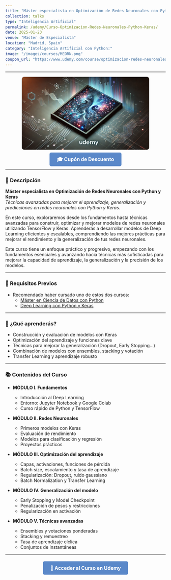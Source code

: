 ```yaml
---
title: "Máster especialista en Optimización de Redes Neuronales con Python y Keras"
collection: talks
type: "Inteligencia Artificial"
permalink: /udemy/Curso-Optimizacion-Redes-Neuronales-Python-Keras/
date: 2025-01-23
venue: "Máster de Especialista"
location: "Madrid, Spain"
category: "Inteligencia Artificial con Python:"
image: "/images/courses/MEORN.png"
coupon_url: "https://www.udemy.com/course/optimizacion-redes-neuronales-python-keras/?couponCode=AGO_2025"
---
```


<script type="application/ld+json">
{
  "@context": "https://schema.org",
  "@type": "Course",
  "name": "Máster especialista en Optimización de Redes Neuronales con Python y Keras",
  "description": "Curso avanzado en técnicas para optimizar y mejorar redes neuronales con TensorFlow y Keras. Mejora el rendimiento, generalización y precisión de modelos de Deep Learning.",
  "provider": {
    "@type": "Organization",
    "name": "Udemy",
    "sameAs": "https://www.udemy.com"
  },
  "educationalCredentialAwarded": "Certificado de finalización",
  "inLanguage": "es",
  "url": "https://www.udemy.com/course/optimizacion-redes-neuronales-python-keras/?couponCode=AGO_2025",
  "image": "https://www.manuelcastillo.eu/images/courses/MEORN.png",
  "offers": {
    "@type": "Offer",
    "url": "https://www.udemy.com/course/optimizacion-redes-neuronales-python-keras/?couponCode=AGO_2025",
    "priceCurrency": "USD",
    "price": "12.00",
    "availability": "https://schema.org/InStock",
    "validFrom": "2025-04-01",
    "category": "Education"
  },
  "hasCourseInstance": {
    "@type": "CourseInstance",
    "name": "Máster especialista en Optimización de Redes Neuronales con Python y Keras",
    "courseMode": "online",
    "courseWorkload": "PT30H",
    "inLanguage": "es",
    "startDate": "2025-01-23",
    "endDate": "2025-12-31",
    "eventAttendanceMode": "https://schema.org/OnlineEventAttendanceMode",
    "eventStatus": "https://schema.org/EventScheduled",
    "location": {
      "@type": "VirtualLocation",
      "url": "https://www.udemy.com"
    },
    "organizer": {
      "@type": "Organization",
      "name": "Udemy",
      "url": "https://www.udemy.com"
    },
    "performer": {
      "@type": "Person",
      "name": "Manuel Castillo-Cara"
    },
    "offers": {
      "@type": "Offer",
      "url": "https://www.udemy.com/course/optimizacion-redes-neuronales-python-keras/?couponCode=AGO_2025",
      "priceCurrency": "USD",
      "price": "12.00",
      "availability": "https://schema.org/InStock",
      "validFrom": "2025-04-01",
      "category": "Education"
    }
  }
}
</script>

<style>
.boton-udemy {
  background-color: #5a88c9;
  color: white;
  padding: 0.75em 1.5em;
  text-decoration: none !important;
  font-weight: bold;
  border-radius: 5px;
  font-size: 1.1em;
  transition: background-color 0.3s ease;
}
.boton-udemy:hover {
  background-color: #4e7abf;
  text-decoration: none !important;
}
.page__taxonomy {
  display: none !important;
}
</style>

---

<div style="text-align: center;">
  <img src="/images/courses/MEORN.png" alt="Máster en Optimización de Redes Neuronales" width="400" style="border-radius: 8px; border: 1px solid #ccc; margin-bottom: 1rem;">
</div>

<div style="text-align: center; margin-bottom: 1rem;">
  <a href="https://www.udemy.com/course/optimizacion-redes-neuronales-python-keras/?couponCode=AGO_2025" target="_blank" class="boton-udemy">
    🎓 Cupón de Descuento
  </a>
</div>

---

### 📘 Descripción

**Máster especialista en Optimización de Redes Neuronales con Python y Keras**  
_Técnicas avanzadas para mejorar el aprendizaje, generalización y predicciones en redes neuronales con Python y Keras._

En este curso, exploraremos desde los fundamentos hasta técnicas avanzadas para construir, optimizar y mejorar modelos de redes neuronales utilizando TensorFlow y Keras. Aprenderás a desarrollar modelos de Deep Learning eficientes y escalables, comprendiendo las mejores prácticas para mejorar el rendimiento y la generalización de tus redes neuronales.

Este curso tiene un enfoque práctico y progresivo, empezando con los fundamentos esenciales y avanzando hacia técnicas más sofisticadas para mejorar la capacidad de aprendizaje, la generalización y la precisión de los modelos.

---

### 🧠 Requisitos Previos

- Recomendado haber cursado uno de estos dos cursos:
  - [Máster en Ciencia de Datos con Python](https://www.udemy.com/course/master-en-ciencia-de-datos-con-python/?couponCode=AGO_2025)
  - [Deep Learning con Python y Keras](https://www.udemy.com/course/deep-learning-con-keras/?couponCode=AGO_2025)

---

### 🎯 ¿Qué aprenderás?

- Construcción y evaluación de modelos con Keras
- Optimización del aprendizaje y funciones clave
- Técnicas para mejorar la generalización (Dropout, Early Stopping...)
- Combinación de modelos con ensembles, stacking y votación
- Transfer Learning y aprendizaje robusto

---

### 📚 Contenidos del Curso

- **MÓDULO I. Fundamentos**
  - Introducción al Deep Learning
  - Entorno: Jupyter Notebook y Google Colab
  - Curso rápido de Python y TensorFlow

- **MÓDULO II. Redes Neuronales**
  - Primeros modelos con Keras
  - Evaluación de rendimiento
  - Modelos para clasificación y regresión
  - Proyectos prácticos

- **MÓDULO III. Optimización del aprendizaje**
  - Capas, activaciones, funciones de pérdida
  - Batch size, escalamiento y tasa de aprendizaje
  - Regularización: Dropout, ruido gaussiano
  - Batch Normalization y Transfer Learning

- **MÓDULO IV. Generalización del modelo**
  - Early Stopping y Model Checkpoint
  - Penalización de pesos y restricciones
  - Regularización en activación

- **MÓDULO V. Técnicas avanzadas**
  - Ensembles y votaciones ponderadas
  - Stacking y remuestreo
  - Tasa de aprendizaje cíclica
  - Conjuntos de instantáneas

---

<div style="text-align: center; margin-top: 2rem;">
  <a href="https://www.udemy.com/course/optimizacion-redes-neuronales-python-keras/?couponCode=AGO_2025" target="_blank" class="boton-udemy">
    🚀 Acceder al Curso en Udemy
  </a>
</div>